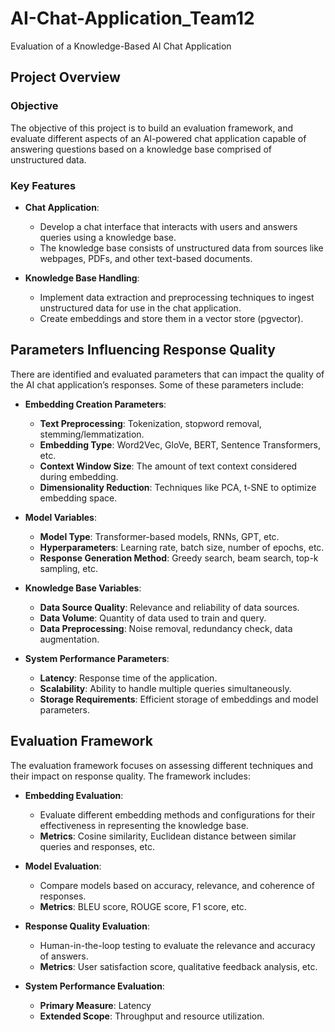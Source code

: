 # AI-Chat-Application_Team12
Evaluation of a Knowledge-Based AI Chat Application


## **Project Overview**

### **Objective**

The objective of this project is to build an evaluation framework, and evaluate different aspects
of an AI-powered chat application capable of answering questions based on a knowledge base
comprised of unstructured data.


### **Key Features**

- **Chat Application**: 
  - Develop a chat interface that interacts with users and answers queries using a knowledge base.
  - The knowledge base consists of unstructured data from sources like webpages, PDFs, and other text-based documents.

- **Knowledge Base Handling**:
  - Implement data extraction and preprocessing techniques to ingest unstructured data for use in the chat application.
  - Create embeddings and store them in a vector store (pgvector).

## **Parameters Influencing Response Quality**

There are identified and evaluated parameters that can impact the quality of the AI chat application’s responses. Some of these parameters include:

- **Embedding Creation Parameters**:
  - **Text Preprocessing**: Tokenization, stopword removal, stemming/lemmatization.
  - **Embedding Type**: Word2Vec, GloVe, BERT, Sentence Transformers, etc.
  - **Context Window Size**: The amount of text context considered during embedding.
  - **Dimensionality Reduction**: Techniques like PCA, t-SNE to optimize embedding space.

- **Model Variables**:
  - **Model Type**: Transformer-based models, RNNs, GPT, etc.
  - **Hyperparameters**: Learning rate, batch size, number of epochs, etc.
  - **Response Generation Method**: Greedy search, beam search, top-k sampling, etc.

- **Knowledge Base Variables**:
  - **Data Source Quality**: Relevance and reliability of data sources.
  - **Data Volume**: Quantity of data used to train and query.
  - **Data Preprocessing**: Noise removal, redundancy check, data augmentation.

- **System Performance Parameters**:
  - **Latency**: Response time of the application.
  - **Scalability**: Ability to handle multiple queries simultaneously.
  - **Storage Requirements**: Efficient storage of embeddings and model parameters.

## **Evaluation Framework**

The evaluation framework focuses on assessing different techniques and their impact on response quality. The framework includes:

- **Embedding Evaluation**:
  - Evaluate different embedding methods and configurations for their effectiveness in representing the knowledge base.
  - **Metrics**: Cosine similarity, Euclidean distance between similar queries and responses, etc.

- **Model Evaluation**:
  - Compare models based on accuracy, relevance, and coherence of responses.
  - **Metrics**: BLEU score, ROUGE score, F1 score, etc.

- **Response Quality Evaluation**:
  - Human-in-the-loop testing to evaluate the relevance and accuracy of answers.
  - **Metrics**: User satisfaction score, qualitative feedback analysis, etc.

- **System Performance Evaluation**:
  - **Primary Measure**: Latency
  - **Extended Scope**: Throughput and resource utilization.



